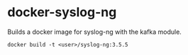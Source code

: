 docker-syslog-ng
================
Builds a docker image for syslog-ng with the kafka module.

```
docker build -t <user>/syslog-ng:3.5.5
```
